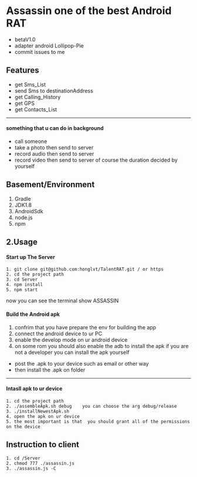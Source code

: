 # Assassin one of the  best Android RAT 

- betaV1.0
- adapter android Lollipop-Pie
- commit issues to me 
## Features
- get Sms_List
- send Sms to destinationAddress
- get Calling_History
- get GPS
- get Contacts_List
---- 
#### something that u can do in background
- call someone  
- take a photo then send to server 
- record audio then send to server
- record video then send to server
of course the duration decided by yourself

## Basement/Environment
1. Gradle 
2. JDK1.8
3. AndroidSdk 
4. node.js
5. npm
## 2.Usage
#### Start up The Server
```
1. git clone git@github.com:honglvt/TalentRAT.git / or https
2. cd the project path
3. cd Server
4. npm install
5. npm start
```
now you can see the terminal show ASSASSIN

#### Build the Android apk 
1. confrim that you have prepare the env for building the app
2. connect the android device  to ur PC
3. enable the develop mode on ur android device
4. on some rom you should also  enable the adb to install the apk
if you are not a developer you can install the apk yourself
- post the .apk to your device such as email or other way
- then install the .apk on folder
----
#### Intasll apk to ur device
```
1. cd the project path 
2. ./assembleApk.sh debug    you can choose the arg debug/release
3. ./installNewestApk.sh 
4. open the apk on ur device
5. the most important is that  you should grant all of the permissions on the device
```
## Instruction to client
```
1. cd /Server
2. chmod 777 ./assassin.js
3. ./assassin.js -C
```
